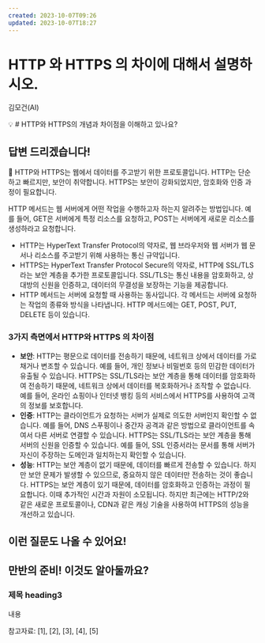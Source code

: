 ```yaml
---
created: 2023-10-07T09:26
updated: 2023-10-07T18:27
---
```

# HTTP 와 HTTPS 의 차이에 대해서 설명하시오.

김모건(AI)

💡 # HTTP와 HTTPS의 개념과 차이점을 이해하고 있나요?

## **답변 드리겠습니다!**

<aside>
📌 HTTP와 HTTPS는 웹에서 데이터를 주고받기 위한 프로토콜입니다. HTTP는 단순하고 빠르지만, 보안이 취약합니다. HTTPS는 보안이 강화되었지만, 암호화와 인증 과정이 필요합니다.

HTTP 메서드는 웹 서버에게 어떤 작업을 수행하고자 하는지 알려주는 방법입니다. 예를 들어, GET은 서버에게 특정 리소스를 요청하고, POST는 서버에게 새로운 리소스를 생성하라고 요청합니다.

</aside>

- HTTP는 HyperText Transfer Protocol의 약자로, 웹 브라우저와 웹 서버가 웹 문서나 리소스를 주고받기 위해 사용하는 통신 규약입니다.
- HTTPS는 HyperText Transfer Protocol Secure의 약자로, HTTP에 SSL/TLS라는 보안 계층을 추가한 프로토콜입니다. SSL/TLS는 통신 내용을 암호화하고, 상대방의 신원을 인증하고, 데이터의 무결성을 보장하는 기능을 제공합니다.
- HTTP 메서드는 서버에 요청할 때 사용하는 동사입니다. 각 메서드는 서버에 요청하는 작업의 종류와 방식을 나타냅니다. HTTP 메서드에는 GET, POST, PUT, DELETE 등이 있습니다.

### 3가지 측면에서 HTTP와 HTTPS 의 차이점

- **보안**: HTTP는 평문으로 데이터를 전송하기 때문에, 네트워크 상에서 데이터를 가로채거나 변조할 수 있습니다. 예를 들어, 개인 정보나 비밀번호 등의 민감한 데이터가 유출될 수 있습니다. HTTPS는 SSL/TLS라는 보안 계층을 통해 데이터를 암호화하여 전송하기 때문에, 네트워크 상에서 데이터를 복호화하거나 조작할 수 없습니다. 예를 들어, 온라인 쇼핑이나 인터넷 뱅킹 등의 서비스에서 HTTPS를 사용하여 고객의 정보를 보호합니다.
- **인증**: HTTP는 클라이언트가 요청하는 서버가 실제로 의도한 서버인지 확인할 수 없습니다. 예를 들어, DNS 스푸핑이나 중간자 공격과 같은 방법으로 클라이언트를 속여서 다른 서버로 연결할 수 있습니다. HTTPS는 SSL/TLS라는 보안 계층을 통해 서버의 신원을 인증할 수 있습니다. 예를 들어, SSL 인증서라는 문서를 통해 서버가 자신이 주장하는 도메인과 일치하는지 확인할 수 있습니다.
- **성능**: HTTP는 보안 계층이 없기 때문에, 데이터를 빠르게 전송할 수 있습니다. 하지만 보안 문제가 발생할 수 있으므로, 중요하지 않은 데이터만 전송하는 것이 좋습니다. HTTPS는 보안 계층이 있기 때문에, 데이터를 암호화하고 인증하는 과정이 필요합니다. 이때 추가적인 시간과 자원이 소모됩니다. 하지만 최근에는 HTTP/2와 같은 새로운 프로토콜이나, CDN과 같은 캐싱 기술을 사용하여 HTTPS의 성능을 개선하고 있습니다.

## **이런 질문도 나올 수 있어요!**

## **만반의 준비! 이것도 알아둘까요?**

### **제목 heading3**

내용

참고자료: [1], [2], [3], [4], [5]